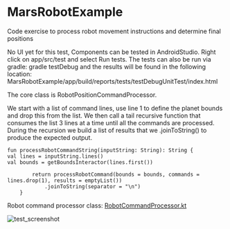 # MarsRobotExample
Code exercise to process robot movement instructions and determine final positions

No UI yet for this test,
Components can be tested in AndroidStudio.
Right click on app/src/test and select Run tests.
The tests can also be run via gradle: gradle testDebug and the results will be found in the following location:
MarsRobotExample/app/build/reports/tests/testDebugUnitTest/index.html

The core class is RobotPositionCommandProcessor.

We start with a list of command lines, use line 1 to define the planet bounds and drop this from the list.
We then call a tail recursive function that consumes the list 3 lines at a time until all the commands are processed.
During the recursion we build a list of results that we .joinToString() to produce the expected output.
```
fun processRobotCommandString(inputString: String): String {
val lines = inputString.lines()
val bounds = getBoundsInteractor(lines.first())

        return processRobotCommand(bounds = bounds, commands = lines.drop(1), results = emptyList())
            .joinToString(separator = "\n")
    }
```

Robot command processor class:
[RobotCommandProcessor.kt](https://github.com/bennettandy/MarsRobotExample/blob/main/app/src/main/java/uk/co/avsoftware/martianrobots/domain/RobotCommandProcessor.kt)

![test_screenshot](https://github.com/bennettandy/MarsRobotExample/assets/1751538/b841c7cd-5187-45a6-be38-f1aad94bc807)
